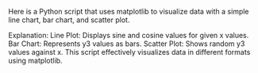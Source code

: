 Here is a Python script that uses matplotlib to visualize data with a simple line chart, bar chart, and scatter plot.



Explanation:
Line Plot: Displays sine and cosine values for given x values.
Bar Chart: Represents y3 values as bars.
Scatter Plot: Shows random y3 values against x.
This script effectively visualizes data in different formats using matplotlib.

